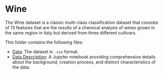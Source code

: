 
# Wine

The Wine dataset is a classic multi-class classification dataset that consists of 13 features that are the results of a chemical analysis of wines grown in the same region in Italy but derived from three different cultivars.

This folder contains the following files:
- [Data](./wine.csv): The dataset in `.csv` format.
- [Data Description](./wine.ipynb): A Jupyter notebook providing comprehensive details about the background, creation process, and distinct characteristics of the data.